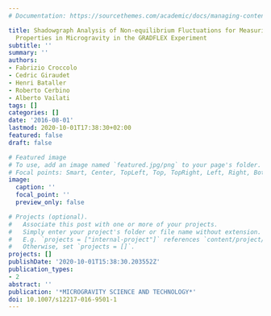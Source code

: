 ```yaml
---
# Documentation: https://sourcethemes.com/academic/docs/managing-content/

title: Shadowgraph Analysis of Non-equilibrium Fluctuations for Measuring Transport
  Properties in Microgravity in the GRADFLEX Experiment
subtitle: ''
summary: ''
authors:
- Fabrizio Croccolo
- Cedric Giraudet
- Henri Bataller
- Roberto Cerbino
- Alberto Vailati
tags: []
categories: []
date: '2016-08-01'
lastmod: 2020-10-01T17:38:30+02:00
featured: false
draft: false

# Featured image
# To use, add an image named `featured.jpg/png` to your page's folder.
# Focal points: Smart, Center, TopLeft, Top, TopRight, Left, Right, BottomLeft, Bottom, BottomRight.
image:
  caption: ''
  focal_point: ''
  preview_only: false

# Projects (optional).
#   Associate this post with one or more of your projects.
#   Simply enter your project's folder or file name without extension.
#   E.g. `projects = ["internal-project"]` references `content/project/deep-learning/index.md`.
#   Otherwise, set `projects = []`.
projects: []
publishDate: '2020-10-01T15:38:30.203552Z'
publication_types:
- 2
abstract: ''
publication: '*MICROGRAVITY SCIENCE AND TECHNOLOGY*'
doi: 10.1007/s12217-016-9501-1
---
```

